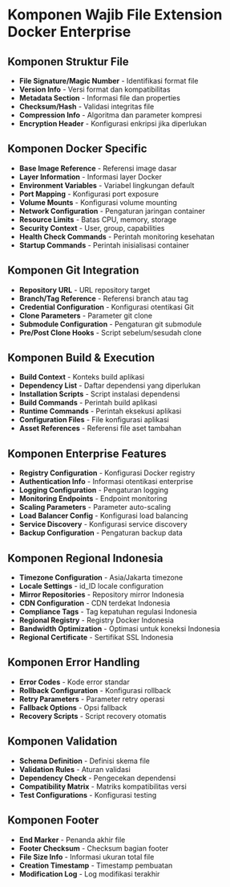 # Komponen Wajib File Extension Docker Enterprise

## Komponen Struktur File
- **File Signature/Magic Number** - Identifikasi format file
- **Version Info** - Versi format dan kompatibilitas
- **Metadata Section** - Informasi file dan properties
- **Checksum/Hash** - Validasi integritas file
- **Compression Info** - Algoritma dan parameter kompresi
- **Encryption Header** - Konfigurasi enkripsi jika diperlukan

## Komponen Docker Specific
- **Base Image Reference** - Referensi image dasar
- **Layer Information** - Informasi layer Docker
- **Environment Variables** - Variabel lingkungan default
- **Port Mapping** - Konfigurasi port exposure
- **Volume Mounts** - Konfigurasi volume mounting
- **Network Configuration** - Pengaturan jaringan container
- **Resource Limits** - Batas CPU, memory, storage
- **Security Context** - User, group, capabilities
- **Health Check Commands** - Perintah monitoring kesehatan
- **Startup Commands** - Perintah inisialisasi container

## Komponen Git Integration
- **Repository URL** - URL repository target
- **Branch/Tag Reference** - Referensi branch atau tag
- **Credential Configuration** - Konfigurasi otentikasi Git
- **Clone Parameters** - Parameter git clone
- **Submodule Configuration** - Pengaturan git submodule
- **Pre/Post Clone Hooks** - Script sebelum/sesudah clone

## Komponen Build & Execution
- **Build Context** - Konteks build aplikasi
- **Dependency List** - Daftar dependensi yang diperlukan
- **Installation Scripts** - Script instalasi dependensi
- **Build Commands** - Perintah build aplikasi
- **Runtime Commands** - Perintah eksekusi aplikasi
- **Configuration Files** - File konfigurasi aplikasi
- **Asset References** - Referensi file aset tambahan

## Komponen Enterprise Features
- **Registry Configuration** - Konfigurasi Docker registry
- **Authentication Info** - Informasi otentikasi enterprise
- **Logging Configuration** - Pengaturan logging
- **Monitoring Endpoints** - Endpoint monitoring
- **Scaling Parameters** - Parameter auto-scaling
- **Load Balancer Config** - Konfigurasi load balancing
- **Service Discovery** - Konfigurasi service discovery
- **Backup Configuration** - Pengaturan backup data

## Komponen Regional Indonesia
- **Timezone Configuration** - Asia/Jakarta timezone
- **Locale Settings** - id_ID locale configuration
- **Mirror Repositories** - Repository mirror Indonesia
- **CDN Configuration** - CDN terdekat Indonesia
- **Compliance Tags** - Tag kepatuhan regulasi Indonesia
- **Regional Registry** - Registry Docker Indonesia
- **Bandwidth Optimization** - Optimasi untuk koneksi Indonesia
- **Regional Certificate** - Sertifikat SSL Indonesia

## Komponen Error Handling
- **Error Codes** - Kode error standar
- **Rollback Configuration** - Konfigurasi rollback
- **Retry Parameters** - Parameter retry operasi
- **Fallback Options** - Opsi fallback
- **Recovery Scripts** - Script recovery otomatis

## Komponen Validation
- **Schema Definition** - Definisi skema file
- **Validation Rules** - Aturan validasi
- **Dependency Check** - Pengecekan dependensi
- **Compatibility Matrix** - Matriks kompatibilitas versi
- **Test Configurations** - Konfigurasi testing

## Komponen Footer
- **End Marker** - Penanda akhir file
- **Footer Checksum** - Checksum bagian footer
- **File Size Info** - Informasi ukuran total file
- **Creation Timestamp** - Timestamp pembuatan
- **Modification Log** - Log modifikasi terakhir